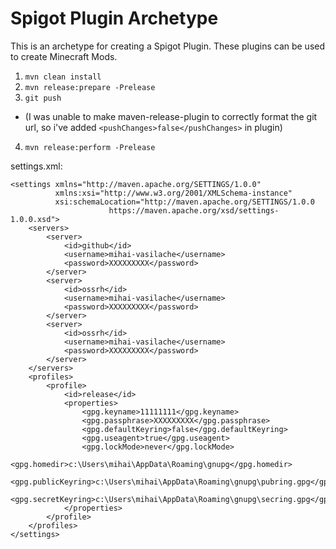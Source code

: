 # Spigot Plugin Archetype

This is an archetype for creating a Spigot Plugin. These plugins can be used to create Minecraft Mods.

1. `mvn clean install`
2. `mvn release:prepare -Prelease`
3. `git push`
  * (I was unable to make maven-release-plugin to correctly format the git url, so i've added `<pushChanges>false</pushChanges>` in plugin)
4. `mvn release:perform -Prelease`

settings.xml:

    <settings xmlns="http://maven.apache.org/SETTINGS/1.0.0"
    		  xmlns:xsi="http://www.w3.org/2001/XMLSchema-instance"
    		  xsi:schemaLocation="http://maven.apache.org/SETTINGS/1.0.0
    					  https://maven.apache.org/xsd/settings-1.0.0.xsd">  
    	<servers>
    		<server>
    			<id>github</id>
    			<username>mihai-vasilache</username>
    			<password>XXXXXXXXX</password>
    		</server>
    		<server>
    			<id>ossrh</id>
    			<username>mihai-vasilache</username>
    			<password>XXXXXXXXX</password>
    		</server>
    		<server>
    			<id>ossrh</id>
    			<username>mihai-vasilache</username>
    			<password>XXXXXXXXX</password>
    		</server>
    	</servers>
    	<profiles>
    		<profile>
    			<id>release</id>
    			<properties>
    				<gpg.keyname>11111111</gpg.keyname>
    				<gpg.passphrase>XXXXXXXXX</gpg.passphrase>
    				<gpg.defaultKeyring>false</gpg.defaultKeyring>
    				<gpg.useagent>true</gpg.useagent>
    				<gpg.lockMode>never</gpg.lockMode>
    				<gpg.homedir>c:\Users\mihai\AppData\Roaming\gnupg</gpg.homedir>
    				<gpg.publicKeyring>c:\Users\mihai\AppData\Roaming\gnupg\pubring.gpg</gpg.publicKeyring>
    				<gpg.secretKeyring>c:\Users\mihai\AppData\Roaming\gnupg\secring.gpg</gpg.secretKeyring>
    			</properties>
    		</profile>
    	</profiles>
    </settings>